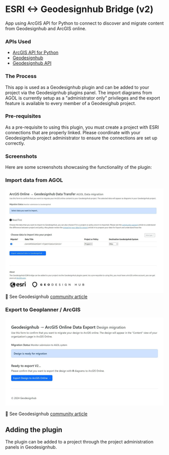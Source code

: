 # ESRI <-> Geodesignhub Bridge (v2)

App using ArcGIS API for Python to connect to discover and migrate content from Geodesignhub and ArcGIS online.

### APIs Used

 - [ArcGIS API for Python](https://developers.arcgis.com/python/)
 - [Geodesignhub](https://www.geodesignhub.com/)
 - [Geodesignhub API](https://www.geodesignhub.com/api/)

### The Process

This app is used as a Geodesignhub plugin and can be added to your project via the Geodesignhub plugins panel. The import diagrams from AGOL is currently setup as a "administrator only" privileges and the export feature is available to every member of a Geodesighub project.


### Pre-requisites

As a pre-requisite to using this plugin, you must create a project with ESRI connections that are properly linked. Please coordinate with your Geodesignhub project administrator to ensure the connections are set up correctly.

### Screenshots
Here are some screenshots showcasing the functionality of the plugin:


### Import data from AGOL

![import design](images/import-from-agol.jpg)
🌟 See Geodesignhub [community article](https://community.geodesignhub.com/t/import-data-from-arcgis-online-esri-systems-to-your-project/1437)


### Export to Geoplanner / ArcGIS
![export design](images/export-to-agol.jpg)

🌟 See Geodesignhub [community article](https://community.geodesignhub.com/t/exporting-your-design-to-arcgis-online-esri-systems/1430)

## Adding the plugin

The plugin can be added to a project through the project administration panels in Geodesignhub.

